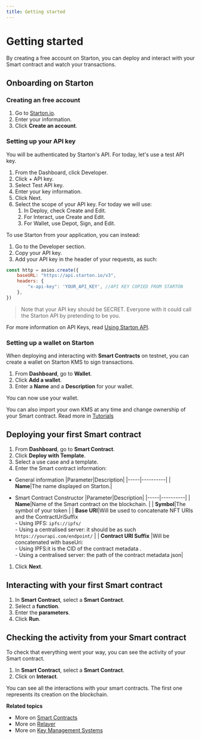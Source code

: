 ```yaml
---
title: Getting started
---
```


# Getting started

By creating a free account on Starton, you can deploy and interact with your Smart contract and watch your transactions.

## Onboarding on Starton

### Creating an free account

1. Go to [Starton.io](https://app.starton.io/register).
1. Enter your information.
1. Click **Create an account**.

### Setting up your API key

You will be authenticated by Starton's API. For today, let's use a test API key.

1. From the Dashboard, click Developer.
1. Click + API key.
1. Select Test API key.
1. Enter your key information.
1. Click Next.  
1. Select the scope of your API key. For today we will use:
    1. In Deploy, check Create and Edit.
    1. For Interact, use Create and Edit.
    1. For Wallet, use Depot, Sign, and Edit.


To use Starton from your application, you can instead:
1. Go to the Developer section.
1. Copy your API key.
1. Add your API key in the header of your requests, as such:

```jsx
const http = axios.create({
    baseURL: "https://api.starton.io/v3",
    headers: {
        "x-api-key": 'YOUR_API_KEY', //API KEY COPIED FROM STARTON
    },
})
```

>
>Note that your API key should be SECRET. Everyone with it could call the Starton API by pretending to be you.
>

For more information on API Keys, read [Using Starton API](/Developer/API.md).

### Setting up a wallet on Starton

When deploying and interacting with **Smart Contracts** on testnet, you can create a wallet on Starton KMS to sign transactions.

1. From **Dashboard**, go to **Wallet**.
1. Click **Add a wallet**.
1. Enter a **Name** and a **Description** for your wallet.

You can now use your wallet.

You can also import your own KMS at any time and change ownership of your Smart contract. Read more in [Tutorials](https://docs.starton.io/tutorials/how-to-change-the-smart-contracts-ownership)



## Deploying your first Smart contract


1. From **Dashboard**, go to **Smart Contract**.
1. Click **Deploy with Template**.
1. Select a use case and a template.
1. Enter the Smart contract information:
- General information
|Parameter|Description|
|-----|----------|
| **Name**|The name displayed on Starton.|

- Smart Contract Constructor
|Parameter|Description|
|-----|----------|
| **Name**|Name of the Smart contract on the blockchain. |
| **Symbol**|The symbol of your token |
| **Base URI**|Will be used to concatenate NFT URIs and the ContractUriSuffix <br/> - Using IPFS: `ipfs://ipfs/` <br/> - Using a centralised server: it should be as such `https://yourapi.com/endpoint/` |
| **Contract URI Suffix** |Will be concatenated with baseUri:<br/> - Using IPFS:it is the CID of the contract metadata .<br/> - Using a centralised server: the path of the contract metadata json|

1. Click **Next**.

## Interacting with your first Smart contract

1. In **Smart Contract**, select a **Smart Contract**.
1. Select a **function**.
1. Enter the **parameters**.
1. Click **Run**.

## Checking the activity from your Smart contract

To check that everything went your way, you can see the activity of your Smart contract.

1. In **Smart Contract**, select a **Smart Contract**.
1. Click on **Interact**.

You can see all the interactions with your smart contracts. The first one represents its creation on the blockchain.

**Related topics**

- More on [Smart Contracts](/Smart-contract/understanding-smart-contracts.md)
- More on [Relayer](/Transactions/understanding-the-relayer.md)
- More on [Key Management Systems](/Wallet/understanding-key-management-systems.md)
